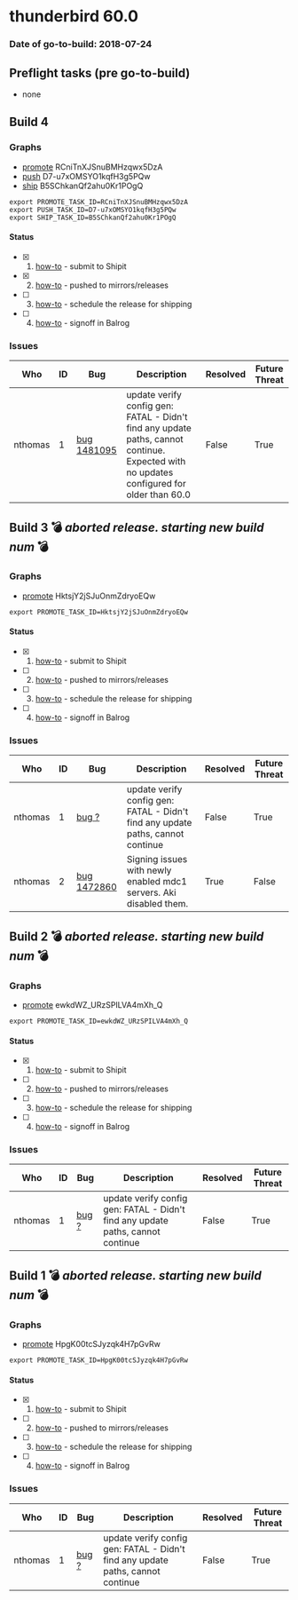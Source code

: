 # thunderbird 60.0

### Date of go-to-build: 2018-07-24

## Preflight tasks (pre go-to-build)
- none

## Build 4  

### Graphs
* [promote](https://tools.taskcluster.net/push-inspector/#/RCniTnXJSnuBMHzqwx5DzA) RCniTnXJSnuBMHzqwx5DzA
* [push](https://tools.taskcluster.net/push-inspector/#/D7-u7xOMSYO1kqfH3g5PQw) D7-u7xOMSYO1kqfH3g5PQw
* [ship](https://tools.taskcluster.net/push-inspector/#/B5SChkanQf2ahu0Kr1POgQ) B5SChkanQf2ahu0Kr1POgQ
```
export PROMOTE_TASK_ID=RCniTnXJSnuBMHzqwx5DzA
export PUSH_TASK_ID=D7-u7xOMSYO1kqfH3g5PQw
export SHIP_TASK_ID=B5SChkanQf2ahu0Kr1POgQ
```


#### Status
- [x] 1.  [how-to](https://wiki.mozilla.org/Release:Release_Automation_on_Mercurial:Starting_a_Release#Submit_to_Ship_It)  - submit to Shipit
- [x] 2.  [how-to](https://github.com/mozilla-releng/releasewarrior-2.0/blob/master/docs/release-promotion/desktop/howto.md#push-artifacts-to-releases-directory)  - pushed to mirrors/releases
- [ ] 3.  [how-to](https://github.com/mozilla-releng/releasewarrior-2.0/blob/master/docs/release-promotion/desktop/howto.md#ship-the-release)  - schedule the release for shipping
- [ ] 4.  [how-to](https://github.com/mozilla-releng/releasewarrior-2.0/blob/master/docs/release-promotion/desktop/howto.md#obtain-sign-offs-for-changes)  - signoff in Balrog

### Issues
| Who                 | ID               | Bug                                                                 | Description                | Resolved                | Future Threat                |
| ------------------- | ---------------- | ------------------------------------------------------------------- | -------------------------- | ----------------------- | ---------------------------- |
| nthomas  | 1 | [bug 1481095](https://bugzil.la/1481095)        | update verify config gen: FATAL - Didn't find any update paths, cannot continue. Expected with no updates configured for older than 60.0 | False | True |

## Build 3  :bomb: _aborted release. starting new build num_ :bomb: 

### Graphs
* [promote](https://tools.taskcluster.net/push-inspector/#/HktsjY2jSJuOnmZdryoEQw) HktsjY2jSJuOnmZdryoEQw
```
export PROMOTE_TASK_ID=HktsjY2jSJuOnmZdryoEQw
```


#### Status
- [x] 1.  [how-to](https://wiki.mozilla.org/Release:Release_Automation_on_Mercurial:Starting_a_Release#Submit_to_Ship_It)  - submit to Shipit
- [ ] 2.  [how-to](https://github.com/mozilla-releng/releasewarrior-2.0/blob/master/docs/release-promotion/desktop/howto.md#push-artifacts-to-releases-directory)  - pushed to mirrors/releases
- [ ] 3.  [how-to](https://github.com/mozilla-releng/releasewarrior-2.0/blob/master/docs/release-promotion/desktop/howto.md#ship-the-release)  - schedule the release for shipping
- [ ] 4.  [how-to](https://github.com/mozilla-releng/releasewarrior-2.0/blob/master/docs/release-promotion/desktop/howto.md#obtain-sign-offs-for-changes)  - signoff in Balrog

### Issues
| Who                 | ID               | Bug                                                                 | Description                | Resolved                | Future Threat                |
| ------------------- | ---------------- | ------------------------------------------------------------------- | -------------------------- | ----------------------- | ---------------------------- |
| nthomas  | 1 | [bug ?](https://bugzil.la/?)        | update verify config gen: FATAL - Didn't find any update paths, cannot continue | False | True |
| nthomas  | 2 | [bug 1472860](https://bugzil.la/1472860)        | Signing issues with newly enabled mdc1 servers. Aki disabled them. | True | False |

## Build 2  :bomb: _aborted release. starting new build num_ :bomb: 

### Graphs
* [promote](https://tools.taskcluster.net/push-inspector/#/ewkdWZ_URzSPILVA4mXh_Q) ewkdWZ_URzSPILVA4mXh_Q
```
export PROMOTE_TASK_ID=ewkdWZ_URzSPILVA4mXh_Q
```


#### Status
- [x] 1.  [how-to](https://wiki.mozilla.org/Release:Release_Automation_on_Mercurial:Starting_a_Release#Submit_to_Ship_It)  - submit to Shipit
- [ ] 2.  [how-to](https://github.com/mozilla-releng/releasewarrior-2.0/blob/master/docs/release-promotion/desktop/howto.md#push-artifacts-to-releases-directory)  - pushed to mirrors/releases
- [ ] 3.  [how-to](https://github.com/mozilla-releng/releasewarrior-2.0/blob/master/docs/release-promotion/desktop/howto.md#ship-the-release)  - schedule the release for shipping
- [ ] 4.  [how-to](https://github.com/mozilla-releng/releasewarrior-2.0/blob/master/docs/release-promotion/desktop/howto.md#obtain-sign-offs-for-changes)  - signoff in Balrog

### Issues
| Who                 | ID               | Bug                                                                 | Description                | Resolved                | Future Threat                |
| ------------------- | ---------------- | ------------------------------------------------------------------- | -------------------------- | ----------------------- | ---------------------------- |
| nthomas  | 1 | [bug ?](https://bugzil.la/?)        | update verify config gen: FATAL - Didn't find any update paths, cannot continue | False | True |

## Build 1  :bomb: _aborted release. starting new build num_ :bomb: 

### Graphs
* [promote](https://tools.taskcluster.net/push-inspector/#/HpgK00tcSJyzqk4H7pGvRw) HpgK00tcSJyzqk4H7pGvRw
```
export PROMOTE_TASK_ID=HpgK00tcSJyzqk4H7pGvRw
```


#### Status
- [x] 1.  [how-to](https://wiki.mozilla.org/Release:Release_Automation_on_Mercurial:Starting_a_Release#Submit_to_Ship_It)  - submit to Shipit
- [ ] 2.  [how-to](https://github.com/mozilla-releng/releasewarrior-2.0/blob/master/docs/release-promotion/desktop/howto.md#push-artifacts-to-releases-directory)  - pushed to mirrors/releases
- [ ] 3.  [how-to](https://github.com/mozilla-releng/releasewarrior-2.0/blob/master/docs/release-promotion/desktop/howto.md#ship-the-release)  - schedule the release for shipping
- [ ] 4.  [how-to](https://github.com/mozilla-releng/releasewarrior-2.0/blob/master/docs/release-promotion/desktop/howto.md#obtain-sign-offs-for-changes)  - signoff in Balrog

### Issues
| Who                 | ID               | Bug                                                                 | Description                | Resolved                | Future Threat                |
| ------------------- | ---------------- | ------------------------------------------------------------------- | -------------------------- | ----------------------- | ---------------------------- |
| nthomas  | 1 | [bug ?](https://bugzil.la/?)        | update verify config gen: FATAL - Didn't find any update paths, cannot continue | False | True |

